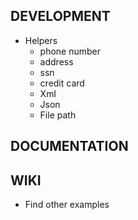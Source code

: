 ## DEVELOPMENT

- Helpers
	- phone number
	- address
	- ssn
	- credit card
	- Xml
	- Json
	- File path

## DOCUMENTATION

## WIKI

- Find other examples